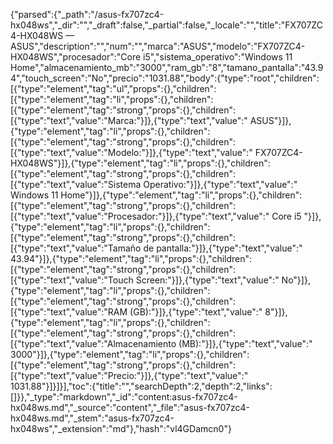 {"parsed":{"_path":"/asus-fx707zc4-hx048ws","_dir":"","_draft":false,"_partial":false,"_locale":"","title":"FX707ZC4-HX048WS — ASUS","description":"","num":"","marca":"ASUS","modelo":"FX707ZC4-HX048WS","procesador":"Core i5","sistema_operativo":"Windows 11 Home","almacenamiento_mb":"3000","ram_gb":"8","tamano_pantalla":"43.94","touch_screen":"No","precio":"1031.88","body":{"type":"root","children":[{"type":"element","tag":"ul","props":{},"children":[{"type":"element","tag":"li","props":{},"children":[{"type":"element","tag":"strong","props":{},"children":[{"type":"text","value":"Marca:"}]},{"type":"text","value":" ASUS"}]},{"type":"element","tag":"li","props":{},"children":[{"type":"element","tag":"strong","props":{},"children":[{"type":"text","value":"Modelo:"}]},{"type":"text","value":" FX707ZC4-HX048WS"}]},{"type":"element","tag":"li","props":{},"children":[{"type":"element","tag":"strong","props":{},"children":[{"type":"text","value":"Sistema Operativo:"}]},{"type":"text","value":" Windows 11 Home"}]},{"type":"element","tag":"li","props":{},"children":[{"type":"element","tag":"strong","props":{},"children":[{"type":"text","value":"Procesador:"}]},{"type":"text","value":" Core i5 "}]},{"type":"element","tag":"li","props":{},"children":[{"type":"element","tag":"strong","props":{},"children":[{"type":"text","value":"Tamaño de pantalla:"}]},{"type":"text","value":" 43.94"}]},{"type":"element","tag":"li","props":{},"children":[{"type":"element","tag":"strong","props":{},"children":[{"type":"text","value":"Touch Screen:"}]},{"type":"text","value":" No"}]},{"type":"element","tag":"li","props":{},"children":[{"type":"element","tag":"strong","props":{},"children":[{"type":"text","value":"RAM (GB):"}]},{"type":"text","value":" 8"}]},{"type":"element","tag":"li","props":{},"children":[{"type":"element","tag":"strong","props":{},"children":[{"type":"text","value":"Almacenamiento (MB):"}]},{"type":"text","value":" 3000"}]},{"type":"element","tag":"li","props":{},"children":[{"type":"element","tag":"strong","props":{},"children":[{"type":"text","value":"Precio:"}]},{"type":"text","value":" 1031.88"}]}]}],"toc":{"title":"","searchDepth":2,"depth":2,"links":[]}},"_type":"markdown","_id":"content:asus-fx707zc4-hx048ws.md","_source":"content","_file":"asus-fx707zc4-hx048ws.md","_stem":"asus-fx707zc4-hx048ws","_extension":"md"},"hash":"vl4GDamcn0"}